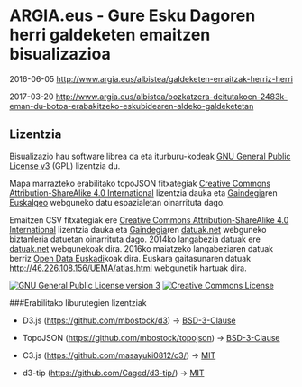 # ARGIA.eus - Gure Esku Dagoren herri galdeketen emaitzen bisualizazioa

2016-06-05 http://www.argia.eus/albistea/galdeketen-emaitzak-herriz-herri

2017-03-20 http://www.argia.eus/albistea/bozkatzera-deitutakoen-2483k-eman-du-botoa-erabakitzeko-eskubidearen-aldeko-galdeketetan

## Lizentzia

Bisualizazio hau software librea da eta iturburu-kodeak [GNU General Public License v3](http://www.gnu.org/licenses/gpl.html) (GPL) lizentzia du.

Mapa marrazteko erabilitako topoJSON fitxategiak [Creative Commons Attribution-ShareAlike 4.0 International](http://creativecommons.org/licenses/by-sa/4.0/) lizentzia dauka eta [Gaindegia](http://www.gaindegia.eus/)ren [Euskalgeo](http://euskalgeo.net/) webguneko datu espazialetan oinarrituta dago.

Emaitzen CSV fitxategiak ere [Creative Commons Attribution-ShareAlike 4.0 International](http://creativecommons.org/licenses/by-sa/4.0/) lizentzia dauka eta [Gaindegia](http://www.gaindegia.eus/)ren [datuak.net](http://datuak.net/) webguneko biztanleria datuetan oinarrituta dago. 2014ko langabezia datuak ere [datuak.net](http://datuak.net/) webgunekoak dira. 2016ko maiatzeko langabeziaren datuak berriz [Open Data Euskadi](http://opendata.euskadi.eus/w79-contdata/es/contenidos/estadistica/paro_resumen_mensual_2016/es_def/adjuntos/05-Mayo/paromensual.shtml)koak dira. Euskara gaitasunaren datuak http://46.226.108.156/UEMA/atlas.html webgunetik hartuak dira.

<a rel="license" href="http://www.gnu.org/licenses/gpl.html"><img alt="GNU General Public License version 3" style="border-width:0" src="http://www.gnu.org/graphics/gplv3-127x51.png" /></a>
<a rel="license" href="http://creativecommons.org/licenses/by-sa/4.0/"><img alt="Creative Commons License" style="border-width:0" src="https://i.creativecommons.org/l/by-sa/4.0/88x31.png" /></a>

###Erabilitako liburutegien lizentziak

* D3.js (https://github.com/mbostock/d3) -> [BSD-3-Clause](https://en.wikipedia.org/wiki/BSD_licenses#3-clause_license_.28.22Revised_BSD_License.22.2C_.22New_BSD_License.22.2C_or_.22Modified_BSD_License.22.29)

* TopoJSON (https://github.com/mbostock/topojson) -> [BSD-3-Clause](https://en.wikipedia.org/wiki/BSD_licenses#3-clause_license_.28.22Revised_BSD_License.22.2C_.22New_BSD_License.22.2C_or_.22Modified_BSD_License.22.29)

* C3.js (https://github.com/masayuki0812/c3/) -> [MIT](https://en.wikipedia.org/wiki/MIT_License)

* d3-tip (https://github.com/Caged/d3-tip/) -> [MIT](https://en.wikipedia.org/wiki/MIT_License)
